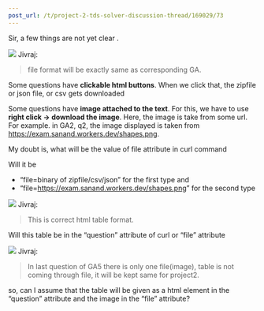 ```yaml
---
post_url: /t/project-2-tds-solver-discussion-thread/169029/73
---
```

Sir, a few things are not yet clear .

![](https://avatars.discourse-cdn.com/v4/letter/j/b9bd4f/48.png) Jivraj:

> file format will be exactly same as corresponding GA.

Some questions have **clickable html buttons**. When we click that, the zipfile or json file, or csv gets downloaded

Some questions have **image attached to the text**. For this, we have to use **right click → download the image**. Here, the image is take from some url. For example. in GA2, q2, the image displayed is taken from <https://exam.sanand.workers.dev/shapes.png>.

My doubt is, what will be the value of file attribute in curl command

Will it be

* “file=binary of zipfile/csv/json” for the first type and
* “file=<https://exam.sanand.workers.dev/shapes.png>” for the second type

![](https://avatars.discourse-cdn.com/v4/letter/j/b9bd4f/48.png) Jivraj:

> This is correct html table format.

Will this table be in the “question” attribute of curl or “file” attribute

![](https://avatars.discourse-cdn.com/v4/letter/j/b9bd4f/48.png) Jivraj:

> In last question of GA5 there is only one file(image), table is not coming through file, it will be kept same for project2.

so, can I assume that the table will be given as a html element in the “question” attribute and the image in the “file” attribute?